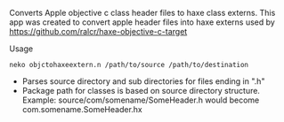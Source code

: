 Converts Apple objective c class header files to haxe class externs. This app was created to convert apple header files into haxe externs used by https://github.com/ralcr/haxe-objective-c-target

Usage

	neko objctohaxeextern.n /path/to/source /path/to/destination

* Parses source directory and sub directories for files ending in ".h"
* Package path for classes is based on source directory structure. Example: source/com/somename/SomeHeader.h would become com.somename.SomeHeader.hx
